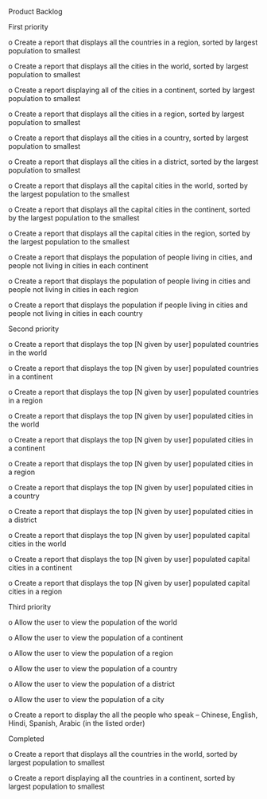 Product Backlog

First priority

o Create a report that displays all the countries in a region, sorted by largest population to smallest

o Create a report that displays all the cities in the world, sorted by largest population to smallest

o Create a report displaying all of the cities in a continent, sorted by largest population to smallest

o Create a report that displays all the cities in a region, sorted by largest population to smallest

o Create a report that displays all the cities in a country, sorted by largest population to smallest

o Create a report that displays all the cities in a district, sorted by the largest population to smallest

o Create a report that displays all the capital cities in the world, sorted by the largest population to the smallest

o Create a report that displays all the capital cities in the continent, sorted by the largest population to the smallest

o Create a report that displays all the capital cities in the region, sorted by the largest population to the smallest

o Create a report that displays the population of people living in cities, and people not living in cities in each continent

o Create a report that displays the population of people living in cities and people not living in cities in each region

o Create a report that displays the population if people living in cities and people not living in cities in each country

Second priority

o Create a report that displays the top [N given by user] populated countries in the world

o Create a report that displays the top [N given by user] populated countries in a continent

o Create a report that displays the top [N given by user] populated countries in a region

o Create a report that displays the top [N given by user] populated cities in the world

o Create a report that displays the top [N given by user] populated cities in a continent

o Create a report that displays the top [N given by user] populated cities in a region

o Create a report that displays the top [N given by user] populated cities in a country

o Create a report that displays the top [N given by user] populated cities in a district

o Create a report that displays the top [N given by user] populated capital cities in the world

o Create a report that displays the top [N given by user] populated capital cities in a continent

o Create a report that displays the top [N given by user] populated capital cities in a region

Third priority

o Allow the user to view the population of the world

o Allow the user to view the population of a continent

o Allow the user to view the population of a region

o Allow the user to view the population of a country

o Allow the user to view the population of a district

o Allow the user to view the population of a city

o Create a report to display the all the people who speak – Chinese, English, Hindi, Spanish, Arabic (in the listed order)

Completed

o Create a report that displays all the countries in the world, sorted by largest population to smallest

o Create a report displaying all the countries in a continent, sorted by largest population to smallest
